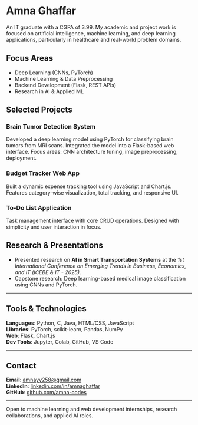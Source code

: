 # Amna Ghaffar

An IT graduate with a CGPA of 3.99. My academic and project work is focused on artificial intelligence, machine learning, and deep learning applications, particularly in healthcare and real-world problem domains.

## Focus Areas
- Deep Learning (CNNs, PyTorch)
- Machine Learning & Data Preprocessing
- Backend Development (Flask, REST APIs)
- Research in AI & Applied ML

## Selected Projects

### Brain Tumor Detection System  
Developed a deep learning model using PyTorch for classifying brain tumors from MRI scans. Integrated the model into a Flask-based web interface. Focus areas: CNN architecture tuning, image preprocessing, deployment.

### Budget Tracker Web App  
Built a dynamic expense tracking tool using JavaScript and Chart.js. Features category-wise visualization, total tracking, and responsive UI.

### To-Do List Application  
Task management interface with core CRUD operations. Designed with simplicity and user interaction in focus.


## Research & Presentations

- Presented research on **AI in Smart Transportation Systems** at the *1st International Conference on Emerging Trends in Business, Economics, and IT (ICEBE & IT - 2025)*.  
- Capstone research: Deep learning-based medical image classification using CNNs and PyTorch.

---

## Tools & Technologies

**Languages**: Python, C, Java, HTML/CSS, JavaScript  
**Libraries**: PyTorch, scikit-learn, Pandas, NumPy  
**Web**: Flask, Chart.js  
**Dev Tools**: Jupyter, Colab, GitHub, VS Code

---

## Contact

**Email**: amnayy258@gmail.com  
**LinkedIn**: [linkedin.com/in/amnaghaffar](https://www.linkedin.com/in/amnaghaffar)  
**GitHub**: [github.com/amna-codes](https://github.com/amna-codes)

---

Open to machine learning and web development internships, research collaborations, and applied AI roles.


<!---
amna-codes/amna-codes is a ✨ special ✨ repository because its `README.md` (this file) appears on your GitHub profile.
You can click the Preview link to take a look at your changes.
--->
